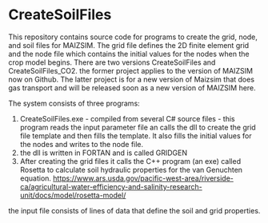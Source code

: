 # CreateSoilFiles
This repository contains  source code for programs to create the grid, node, and soil files for MAIZSIM. The grid file defines the 2D finite element grid and the node file which contains the initial values for the nodes when the crop model begins. There are two versions CreateSoilFiles and CreateSoilFiles_CO2. the former project applies to the version of MAIZSIM now on Github. The latter project is for a new version of Maizsim that does gas transport and will be released soon as a new version of MAIZSIM here.

The system consists of three programs:
1. CreateSoilFiles.exe  - compiled from several C# source files - this program reads the input parameter file an calls the dll to create the grid file template and  then fills the template. It also fills the initial values for the nodes and writes to the node file. 
2. the dll is written in FORTAN and is called GRIDGEN
3. After creating the grid files it calls the C++ program (an exe) called Rosetta to calculate soil hydraulic properties for the van Genuchten equation. 
https://www.ars.usda.gov/pacific-west-area/riverside-ca/agricultural-water-efficiency-and-salinity-research-unit/docs/model/rosetta-model/


the input file consists of lines of data that define the soil and grid properties. 



